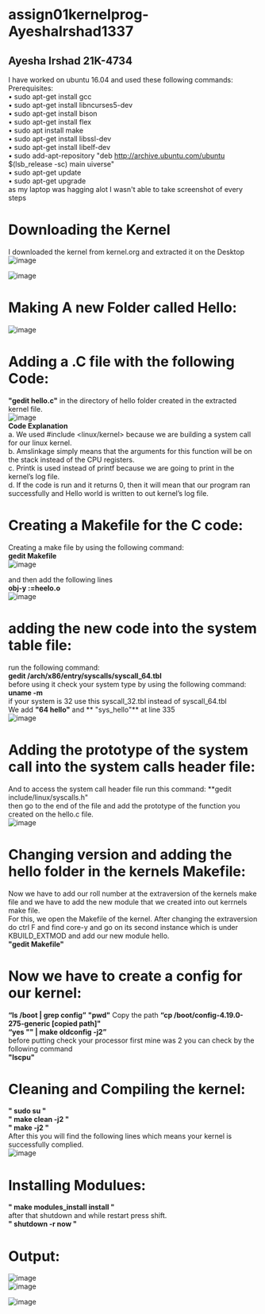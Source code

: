 # assign01kernelprog-AyeshaIrshad1337
## Ayesha Irshad 21K-4734
I have worked on ubuntu 16.04 and used these following commands:  
Prerequisites:  
• sudo apt-get install gcc  
• sudo apt-get install libncurses5-dev  
• sudo apt-get install bison  
• sudo apt-get install flex  
• sudo apt install make  
• sudo apt-get install libssl-dev  
• sudo apt-get install libelf-dev  
• sudo add-apt-repository "deb http://archive.ubuntu.com/ubuntu $(lsb_release -sc) main uiverse"  
• sudo apt-get update  
• sudo apt-get upgrade  
as my laptop was hagging alot I wasn't able to take screenshot of every steps  
# Downloading the Kernel  
I downloaded the kernel from kernel.org and extracted it on the Desktop  
![image](https://user-images.githubusercontent.com/104616632/223098173-411a7580-4292-4e46-a1f3-debe775a0c2b.png)
  
![image](https://user-images.githubusercontent.com/104616632/223097711-af709d3a-2f28-4ec7-b812-ea0b7fee20cf.png)  
# Making A new Folder called Hello:
![image](https://user-images.githubusercontent.com/104616632/223098016-9b3b7409-71cc-4c0a-80a8-daa393658012.png)  
# Adding a .C file with the following Code:  
**"gedit hello.c"** in the directory of hello folder created in the extracted kernel file.  
![image](https://user-images.githubusercontent.com/104616632/223098501-be402aab-12c7-4100-8a47-0bbd827722cc.png)    
**Code Explanation**  
a. We used #include <linux/kernel> because we are building a system call for our linux
kernel.  
b. Amslinkage simply means that the arguments for this function will be on the stack
instead of the CPU registers.  
c. Printk is used instead of printf because we are going to print in the kernel’s log file.  
d. If the code is run and it returns 0, then it will mean that our program ran successfully and Hello world is written to out kernel’s log file.  
# Creating a Makefile for the C code:  
Creating a make file by using the following command:  
**gedit Makefile**   
![image](https://user-images.githubusercontent.com/104616632/223810797-4895b42b-c7d9-4ee4-a95b-6a1a8d583d52.png)

and then add the following lines  
**obj-y :=heelo.o**  
![image](https://user-images.githubusercontent.com/104616632/223099463-fe83ebd5-991f-4fc8-b60b-78409f58125a.png)  
# adding the new code into the system table file:  
run the following command:    
**gedit /arch/x86/entry/syscalls/syscall_64.tbl**  
before using it check your system type by using the following command:  
**uname -m**  
if your system is 32 use this syscall_32.tbl instead of syscall_64.tbl  
We add **"64 hello"** and ** "sys_hello"** at line 335  
![image](https://user-images.githubusercontent.com/104616632/223100338-9fabf5b2-4bba-41d6-afe0-3803a4ce90d0.png)  
# Adding the prototype of the system call into the system calls header file:  
And to access the system call header file run this command:
**gedit include/linux/syscalls.h"  
then go to the end of the file and add the prototype of the function you created on the hello.c file.  
![image](https://user-images.githubusercontent.com/104616632/223101818-89a52705-6953-49fe-92f9-acc0050ea1d5.png)  
# Changing version and adding the hello folder in the kernels Makefile:  
Now we have to add our roll number at the extraversion of the kernels make file and we have to add the new module that we created into out kerrnels make file.  
For this, we open the Makefile of the kernel. After changing the extraversion do ctrl F and find core-y and go on its second instance which is under KBUILD_EXTMOD and add our new module hello.    
**"gedit Makefile"**  
# Now we have to  create a config for our kernel:  
**“ls /boot | grep config”** 
**"pwd"**  Copy the path 
**“cp /boot/config-4.19.0-275-generic [copied path]"**  
**“yes "" | make oldconfig -j2”**  
before putting check your processor first mine was 2 you can check by the following command  
**"lscpu"**  
# Cleaning and Compiling the kernel:  
**" sudo su "**  
**" make clean -j2 "**  
**" make -j2 "**  
After this you will find the following lines which means your kernel is successfully complied.  
![image](https://user-images.githubusercontent.com/104616632/223104903-eeb9fd0e-7c7e-494c-a9c3-9c65e074f4ef.png)  
# Installing Modulues:  
**" make modules_install install "**  
after that shutdown and while restart press shift.  
**" shutdown -r now "**  
# Output:  
![image](https://user-images.githubusercontent.com/104616632/223105300-f5bb3da5-1dd0-4f4d-b033-073273f916f9.png)  
![image](https://user-images.githubusercontent.com/104616632/223811802-38be5132-d1ba-4518-aa80-724e5d1436c8.png)

![image](https://user-images.githubusercontent.com/104616632/223102953-49c3b9a3-60b0-4ba1-99ec-767e0f3eeb29.png)  
